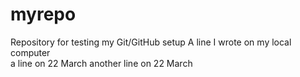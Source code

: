 # myrepo
Repository for testing my Git/GitHub setup
A line I wrote on my local computer  
a line on 22 March
another line on 22 March
